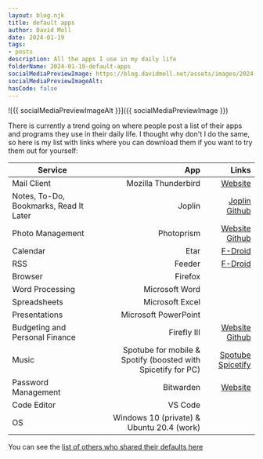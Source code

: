 ```yaml
---
layout: blog.njk
title: default apps
author: David Moll
date: 2024-01-19
tags: 
- posts
description: All the apps I use in my daily life
folderName: 2024-01-19-default-apps
socialMediaPreviewImage: https://blog.davidmoll.net/assets/images/2024-01-19-default-apps/cover.png
socialMediaPreviewImageAlt: 
hasCode: false
---
```


![{{ socialMediaPreviewImageAlt }}]({{ socialMediaPreviewImage }})

There is currently a trend going on where people post a list of their apps and programs they use in their daily life. I thought why don't I do the same, so here is my list with links where you can download them if you want to try them out for yourself:

| Service                               | App                                              | Links                                                                                      |
| ------------------------------------- |--------:| ---------: |
| Mail Client                           | Mozilla Thunderbird                              | [Website](https://www.thunderbird.net/en-US/)                                              |
| Notes, To-Do, Bookmarks, Read It Later | Joplin                                         | [Joplin](https://joplinapp.org/) [Github](https://github.com/laurent22/joplin/) |
| Photo Management                      | Photoprism                                       | [Website](https://www.photoprism.app/) [Github](https://github.com/photoprism/photoprism)  |
| Calendar                              | Etar                                             | [F-Droid](https://f-droid.org/packages/ws.xsoh.etar/)                                      |
| RSS                                   | Feeder                                           | [F-Droid](https://f-droid.org/en/packages/com.nononsenseapps.feeder/)                      |
| Browser                               | Firefox                                          |                                                                                           |
| Word Processing                       | Microsoft Word                                   |                                                                                           |
| Spreadsheets                          | Microsoft Excel                                  |                                                                                           |
| Presentations                         | Microsoft PowerPoint                             |                                                                                           |
| Budgeting and Personal Finance        | Firefly III                                      | [Website](https://www.firefly-iii.org/) [Github](https://github.com/firefly-iii/firefly-iii) |
| Music                                 | Spotube for mobile & Spotify (boosted with Spicetify for PC) | [Spotube](https://github.com/KRTirtho/spotube) [Spicetify](https://github.com/spicetify)   |
| Password Management                   | Bitwarden                                        | [Website](https://bitwarden.com/)                                                           |
| Code Editor                           | VS Code                                          |                                                                                           |
| OS                                    | Windows 10 (private) & Ubuntu 20.4 (work)         |                                                                                           |


You can see the [list of others who shared their defaults here](https://defaults.rknight.me/)
